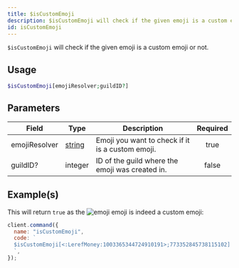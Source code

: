 ```yaml
---
title: $isCustomEmoji
description: $isCustomEmoji will check if the given emoji is a custom emoji or not.
id: isCustomEmoji
---
```


`$isCustomEmoji` will check if the given emoji is a custom emoji or not.

## Usage

```php
$isCustomEmoji[emojiResolver;guildID?]
```

## Parameters

| Field         | Type                                                                                              | Description                                      | Required |
| ------------- | ------------------------------------------------------------------------------------------------- | ------------------------------------------------ | :------: |
| emojiResolver | [string](https://developer.mozilla.org/en-US/docs/Web/JavaScript/Reference/Global_Objects/String) | Emoji you want to check if it is a custom emoji. |   true   |
| guildID?      | integer                                                                                           | ID of the guild where the emoji was created in.  |  false   |

## Example(s)

This will return `true` as
the ![emoji](https://cdn.discordapp.com/emojis/1003365344724910191.webp?size=16&quality=lossless) emoji is indeed a
custom emoji:

```javascript
client.command({
  name: "isCustomEmoji",
  code: `
  $isCustomEmoji[<:LerefMoney:1003365344724910191>;773352845738115102]
  `,
});
```
